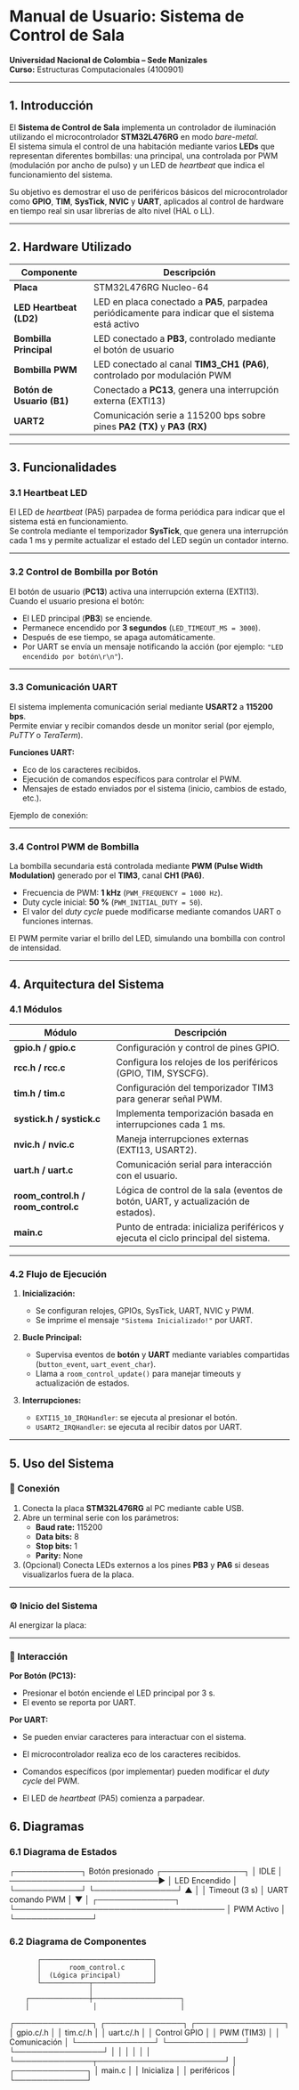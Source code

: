 # Manual de Usuario: Sistema de Control de Sala  
**Universidad Nacional de Colombia – Sede Manizales**  
**Curso:** Estructuras Computacionales (4100901)  

---

## 1. Introducción  

El **Sistema de Control de Sala** implementa un controlador de iluminación utilizando el microcontrolador **STM32L476RG** en modo *bare-metal*.  
El sistema simula el control de una habitación mediante varios **LEDs** que representan diferentes bombillas: una principal, una controlada por PWM (modulación por ancho de pulso) y un LED de *heartbeat* que indica el funcionamiento del sistema.  

Su objetivo es demostrar el uso de periféricos básicos del microcontrolador como **GPIO**, **TIM**, **SysTick**, **NVIC** y **UART**, aplicados al control de hardware en tiempo real sin usar librerías de alto nivel (HAL o LL).  

---

## 2. Hardware Utilizado  

| Componente | Descripción |
|-------------|-------------|
| **Placa** | STM32L476RG Nucleo-64 |
| **LED Heartbeat (LD2)** | LED en placa conectado a **PA5**, parpadea periódicamente para indicar que el sistema está activo |
| **Bombilla Principal** | LED conectado a **PB3**, controlado mediante el botón de usuario |
| **Bombilla PWM** | LED conectado al canal **TIM3_CH1 (PA6)**, controlado por modulación PWM |
| **Botón de Usuario (B1)** | Conectado a **PC13**, genera una interrupción externa (EXTI13) |
| **UART2** | Comunicación serie a 115200 bps sobre pines **PA2 (TX)** y **PA3 (RX)** |

---

## 3. Funcionalidades  

### 3.1 Heartbeat LED  
El LED de *heartbeat* (PA5) parpadea de forma periódica para indicar que el sistema está en funcionamiento.  
Se controla mediante el temporizador **SysTick**, que genera una interrupción cada 1 ms y permite actualizar el estado del LED según un contador interno.

---

### 3.2 Control de Bombilla por Botón  
El botón de usuario (**PC13**) activa una interrupción externa (EXTI13).  
Cuando el usuario presiona el botón:  
- El LED principal (**PB3**) se enciende.  
- Permanece encendido por **3 segundos** (`LED_TIMEOUT_MS = 3000`).  
- Después de ese tiempo, se apaga automáticamente.  
- Por UART se envía un mensaje notificando la acción (por ejemplo: `"LED encendido por botón\r\n"`).  

---

### 3.3 Comunicación UART  
El sistema implementa comunicación serial mediante **USART2** a **115200 bps**.  
Permite enviar y recibir comandos desde un monitor serial (por ejemplo, *PuTTY* o *TeraTerm*).  

**Funciones UART:**
- Eco de los caracteres recibidos.  
- Ejecución de comandos específicos para controlar el PWM.  
- Mensajes de estado enviados por el sistema (inicio, cambios de estado, etc.).  

Ejemplo de conexión:

---

### 3.4 Control PWM de Bombilla  
La bombilla secundaria está controlada mediante **PWM (Pulse Width Modulation)** generado por el **TIM3**, canal **CH1 (PA6)**.  
- Frecuencia de PWM: **1 kHz** (`PWM_FREQUENCY = 1000 Hz`).  
- Duty cycle inicial: **50 %** (`PWM_INITIAL_DUTY = 50`).  
- El valor del *duty cycle* puede modificarse mediante comandos UART o funciones internas.  

El PWM permite variar el brillo del LED, simulando una bombilla con control de intensidad.

---

## 4. Arquitectura del Sistema  

### 4.1 Módulos  

| Módulo | Descripción |
|--------|--------------|
| **gpio.h / gpio.c** | Configuración y control de pines GPIO. |
| **rcc.h / rcc.c** | Configura los relojes de los periféricos (GPIO, TIM, SYSCFG). |
| **tim.h / tim.c** | Configuración del temporizador TIM3 para generar señal PWM. |
| **systick.h / systick.c** | Implementa temporización basada en interrupciones cada 1 ms. |
| **nvic.h / nvic.c** | Maneja interrupciones externas (EXTI13, USART2). |
| **uart.h / uart.c** | Comunicación serial para interacción con el usuario. |
| **room_control.h / room_control.c** | Lógica de control de la sala (eventos de botón, UART, y actualización de estados). |
| **main.c** | Punto de entrada: inicializa periféricos y ejecuta el ciclo principal del sistema. |

---

### 4.2 Flujo de Ejecución  

1. **Inicialización:**  
   - Se configuran relojes, GPIOs, SysTick, UART, NVIC y PWM.  
   - Se imprime el mensaje `"Sistema Inicializado!"` por UART.  

2. **Bucle Principal:**  
   - Supervisa eventos de **botón** y **UART** mediante variables compartidas (`button_event`, `uart_event_char`).  
   - Llama a `room_control_update()` para manejar timeouts y actualización de estados.  

3. **Interrupciones:**  
   - `EXTI15_10_IRQHandler`: se ejecuta al presionar el botón.  
   - `USART2_IRQHandler`: se ejecuta al recibir datos por UART.  

---

## 5. Uso del Sistema  

### 🔌 Conexión  
1. Conecta la placa **STM32L476RG** al PC mediante cable USB.  
2. Abre un terminal serie con los parámetros:
   - **Baud rate:** 115200  
   - **Data bits:** 8  
   - **Stop bits:** 1  
   - **Parity:** None  
3. (Opcional) Conecta LEDs externos a los pines **PB3** y **PA6** si deseas visualizarlos fuera de la placa.  

---

### ⚙️ Inicio del Sistema  
Al energizar la placa:  


---

### 🧠 Interacción  

**Por Botón (PC13):**
- Presionar el botón enciende el LED principal por 3 s.  
- El evento se reporta por UART.

**Por UART:**
- Se pueden enviar caracteres para interactuar con el sistema.  
- El microcontrolador realiza eco de los caracteres recibidos.  
- Comandos específicos (por implementar) pueden modificar el *duty cycle* del PWM.  


- El LED de *heartbeat* (PA5) comienza a parpadear.  

## 6. Diagramas  

### 6.1 Diagrama de Estados 
 ┌────────────┐        Botón presionado        ┌───────────────┐
 │   IDLE     │ ───────────────────────────▶  │ LED Encendido │
 └────────────┘                               └───────────────┘
       ▲                                              │
       │    Timeout (3 s)                             │ UART comando PWM
       │                                              ▼
       │                                        ┌──────────────┐
       └──────────────────────────────────────  │ PWM Activo   │
                                                └──────────────┘

### 6.2 Diagrama de Componentes  
           ┌────────────────────────────┐
           │       room_control.c       │
           │  (Lógica principal)        │
           └────────────┬───────────────┘
                        │
        ┌───────────────┼──────────────────────┐
        │                │                     │
┌──────────────┐  ┌──────────────┐     ┌────────────────┐
│ gpio.c/.h    │  │ tim.c/.h     │     │ uart.c/.h      │
│ Control GPIO │  │ PWM (TIM3)   │     │ Comunicación    │
└──────────────┘  └──────────────┘     └────────────────┘
        │                │                     │
        │                │                     │
        └──────────────┬───────────────────────┘
                       │
                ┌─────────────┐
                │ main.c      │
                │ Inicializa  │
                │ periféricos │
                └─────────────┘

